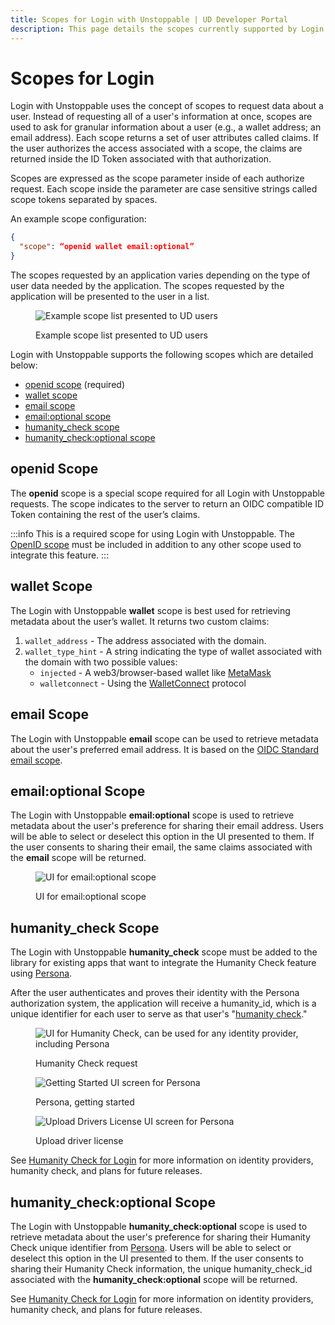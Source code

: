 ```yaml
---
title: Scopes for Login with Unstoppable | UD Developer Portal
description: This page details the scopes currently supported by Login with Unstoppable.
---
```


# Scopes for Login

Login with Unstoppable uses the concept of scopes to request data about a user. Instead of requesting all of a user's information at once, scopes are used to ask for granular information about a user (e.g., a wallet address; an email address). Each scope returns a set of user attributes called claims. If the user authorizes the access associated with a scope, the claims are returned inside the ID Token associated with that authorization.

Scopes are expressed as the scope parameter inside of each authorize request. Each scope inside the parameter are case sensitive strings called scope tokens separated by spaces.

An example scope configuration:

```json
{
  "scope": “openid wallet email:optional”
}
```

The scopes requested by an application varies depending on the type of user data needed by the application. The scopes requested by the application will be presented to the user in a list.

<figure>

![Example scope list presented to UD users](/images/consent-screen-marked-v2.png '#width=40%;')
	
<figcaption>Example scope list presented to UD users</figcaption>
</figure>

Login with Unstoppable supports the following scopes which are detailed below:

* [openid scope](#openid-scope) (required)
* [wallet scope](#wallet-scope)
* [email scope](#email-scope)
* [email:optional scope](#emailoptional-scope)
* [humanity_check scope](#humanity_check-scope)
* [humanity_check:optional scope](#humanity_checkoptional-scope)


## openid Scope

The **openid** scope is a special scope required for all Login with Unstoppable requests. The scope indicates to the server to return an OIDC compatible ID Token containing the rest of the user’s claims.

:::info
This is a required scope for using Login with Unstoppable. The [OpenID scope](https://auth0.com/docs/configure/apis/scopes/openid-connect-scopes) must be included in addition to any other scope used to integrate this feature.
:::

## wallet Scope

The Login with Unstoppable **wallet** scope is best used for retrieving metadata about the user’s wallet. It returns two custom claims:

1. `wallet_address` - The address associated with the domain.
2. `wallet_type_hint` - A string indicating the type of wallet associated with the domain with two possible values:
   * `injected` - A web3/browser-based wallet like [MetaMask](https://docs.metamask.io/guide/)
   * `walletconnect` - Using the [WalletConnect](https://walletconnect.org) protocol

## email Scope

The Login with Unstoppable **email** scope can be used to retrieve metadata about the user's preferred email address. It is based on the [OIDC Standard email scope](https://openid.net/specs/openid-connect-basic-1_0.html#Scopes).

## email:optional Scope

The Login with Unstoppable **email:optional** scope is used to retrieve metadata about the user's preference for sharing their email address. Users will be able to select or deselect this option in the UI presented to them. If the user consents to sharing their email, the same claims associated with the **email** scope will be returned.

<figure>

![UI for email:optional scope](/images/email_optional_scope-small.jpg '#width=30%;')
	
<figcaption>UI for email:optional scope</figcaption>
</figure>

## humanity_check Scope

The Login with Unstoppable **humanity_check** scope must be added to the library for existing apps that want to integrate the Humanity Check feature using [Persona](https://withpersona.com).

After the user authenticates and proves their identity with the Persona authorization system, the application will receive a humanity_id, which is a unique identifier for each user to serve as that user's "[humanity check](../humanity-check/humanity-check-for-login.md#persona)."


<figure class="one-third-inline-block">

![UI for Humanity Check, can be used for any identity provider, including Persona](/images/humanity-check-optional.png)

<figcaption>Humanity Check request</figcaption>
</figure>


<figure class="one-third-inline-block">

![Getting Started UI screen for Persona](/images/persona_getting_started.png) 

<figcaption>Persona, getting started</figcaption>
</figure>

<figure class="one-third-inline-block">

![Upload Drivers License UI screen for Persona](/images/persona_front_drivers_license.png)
<figcaption>Upload driver license</figcaption>
</figure>


See [Humanity Check for Login](../humanity-check/humanity-check-for-login.md) for more information on identity providers, humanity check, and plans for future releases.

## humanity_check:optional Scope

The Login with Unstoppable **humanity_check:optional** scope is used to retrieve metadata about the user's preference for sharing their Humanity Check unique identifier from [Persona](https://withpersona.com). Users will be able to select or deselect this option in the UI presented to them. If the user consents to sharing their Humanity Check information, the unique humanity_check_id associated with the **humanity_check:optional** scope will be returned.

See [Humanity Check for Login](../humanity-check/humanity-check-for-login.md) for more information on identity providers, humanity check, and plans for future releases.
